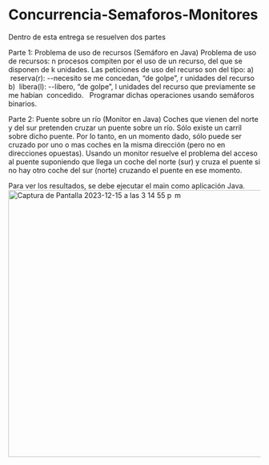# Concurrencia-Semaforos-Monitores

Dentro de esta entrega se resuelven dos partes

Parte 1: Problema de uso de recursos (Semáforo en Java) 
Problema de uso de recursos: n procesos compiten por el uso de un recurso, del que se disponen de k unidades. Las peticiones de uso del recurso son del tipo: 
a)  reserva(r): --necesito se me concedan, “de golpe”, r unidades del recurso 
b)  libera(l): --libero, “de golpe”, l unidades del recurso que previamente se me habían  concedido.  
Programar dichas operaciones usando semáforos binarios. 


Parte 2: Puente sobre un río (Monitor en Java) 
Coches que vienen del norte y del sur pretenden cruzar un puente sobre un río. Sólo existe un carril sobre dicho puente. Por lo tanto, en un momento dado, sólo puede ser cruzado por uno o mas coches en la misma dirección (pero no en direcciones opuestas). Usando un monitor resuelve el problema del acceso al puente suponiendo que llega un coche del norte (sur) y cruza el puente si no hay otro coche del sur (norte) cruzando el puente en ese momento. 


Para ver los resultados, se debe ejecutar el main como aplicación Java. 
<img width="533" alt="Captura de Pantalla 2023-12-15 a las 3 14 55 p  m" src="https://github.com/natifmU/Concurrencia-Sem-foros-Monitores/assets/150955864/59a982e7-ed6e-4895-95aa-68f431d86e29">

